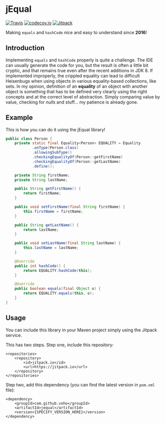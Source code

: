 # jEqual

[![Travis](https://travis-ci.org/voho/jequal.svg?branch=master)](https://travis-ci.org/voho/jequal) [![codecov.io](https://codecov.io/github/voho/jequal/coverage.svg?branch=master)](https://codecov.io/github/voho/jequal?branch=master)
[![Jitpack](https://jitpack.io/v/voho/jequal.svg)](https://jitpack.io/#voho/jequal)

Making `equals` and `hashCode` nice and easy to understand since **2016**!

## Introduction

Implementing `equals` and `hashCode` properly is quite a challenge. The IDE can usually generate the code for you, but the result is often a little bit cryptic, and that remains true even after the recent additions in JDK 8.
If implemented improperly, the crippled equality can lead to difficult Heisenbugs when using objects in various equality-based collections, like sets.
In my opinion, definition of an **equality** of an object with another object is something that has to be defined very clearly using the right concepts and at the correct level of abstraction.
Simply comparing value by value, checking for *null*s and stuff... my patience is already gone.

## Example

This is how you can do it using the jEqual library!

```java
public class Person {
    private static final Equality<Person> EQUALITY = Equality
            .onType(Person.class)
            .allowingSubType()
            .checkingEqualityOf(Person::getFirstName)
            .checkingEqualityOf(Person::getLastName)
            .define();

    private String firstName;
    private String lastName;

    public String getFirstName() {
        return firstName;
    }

    public void setFirstName(final String firstName) {
        this.firstName = firstName;
    }

    public String getLastName() {
        return lastName;
    }

    public void setLastName(final String lastName) {
        this.lastName = lastName;
    }

    @Override
    public int hashCode() {
        return EQUALITY.hashCode(this);
    }

    @Override
    public boolean equals(final Object o) {
        return EQUALITY.equals(this, o);
    }
}
```

## Usage

You can include this library in your Maven project simply using the Jitpack service.

This has two steps. Step one, include this repository:

```
<repositories>
    <repository>
        <id>jitpack.io</id>
        <url>https://jitpack.io</url>
    </repository>
</repositories>
```

Step two, add this dependency (you can find the latest version in `pom.xml` file):

```
<dependency>
    <groupId>com.github.voho</groupId>
    <artifactId>jequal</artifactId>
    <version>{SPECIFY_VERSION_HERE}</version>
</dependency>
```
